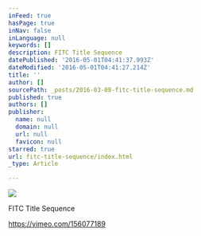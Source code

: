 ```yaml
---
inFeed: true
hasPage: true
inNav: false
inLanguage: null
keywords: []
description: FITC Title Sequence
datePublished: '2016-05-01T04:41:37.993Z'
dateModified: '2016-05-01T04:41:27.214Z'
title: ''
author: []
sourcePath: _posts/2016-03-08-fitc-title-sequence.md
published: true
authors: []
publisher:
  name: null
  domain: null
  url: null
  favicon: null
starred: true
url: fitc-title-sequence/index.html
_type: Article

---
```

![](https://the-grid-user-content.s3-us-west-2.amazonaws.com/ca456c80-b1bb-4135-bec3-950fd91449a1.jpg)

FITC Title Sequence

https://vimeo.com/156077189